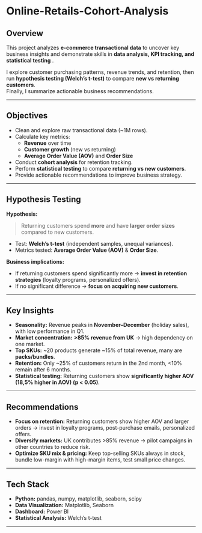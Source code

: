 # Online-Retails-Cohort-Analysis

## Overview
This project analyzes **e-commerce transactional data** to uncover key business insights and demonstrate skills in **data analysis, KPI tracking, and statistical testing** .

I explore customer purchasing patterns, revenue trends, and retention, then run **hypothesis testing (Welch’s t-test)** to compare **new vs returning customers**.  
Finally, I summarize actionable business recommendations.

---

## Objectives
- Clean and explore raw transactional data (~1M rows).  
- Calculate key metrics:  
  - **Revenue** over time  
  - **Customer growth** (new vs returning)  
  - **Average Order Value (AOV)** and **Order Size**  
- Conduct **cohort analysis** for retention tracking.  
- Perform **statistical testing** to compare **returning vs new customers**.  
- Provide actionable recommendations to improve business strategy.

---

## Hypothesis Testing

**Hypothesis:**  
> Returning customers spend **more** and have **larger order sizes** compared to new customers.

- Test: **Welch’s t-test** (independent samples, unequal variances).  
- Metrics tested: **Average Order Value (AOV)** & **Order Size**.

**Business implications:**  
- If returning customers spend significantly more → **invest in retention strategies** (loyalty programs, personalized offers).  
- If no significant difference → **focus on acquiring new customers**.

---

## Key Insights

- **Seasonality:** Revenue peaks in **November–December** (holiday sales), with low performance in Q1.  
- **Market concentration:** **>85% revenue from UK** → high dependency on one market.  
- **Top SKUs:** ~20 products generate ~15% of total revenue, many are **packs/bundles**.  
- **Retention:** Only ~25% of customers return in the 2nd month, <10% remain after 6 months.  
- **Statistical testing:** Returning customers show **significantly higher AOV (18,5% higher in AOV) (p < 0.05)**.


---
## Recommendations

- **Focus on retention:** Returning customers show higher AOV and larger orders → invest in loyalty programs, post-purchase emails, personalized offers.
- **Diversify markets:** UK contributes >85% revenue → pilot campaigns in other countries to reduce risk.
- **Optimize SKU mix & pricing:** Keep top-selling SKUs always in stock, bundle low-margin with high-margin items, test small price changes.

---

## Tech Stack
- **Python:** pandas, numpy, matplotlib, seaborn, scipy
- **Data Visualization:** Matplotlib, Seaborn  
- **Dashboard:** Power BI  
- **Statistical Analysis:** Welch’s t-test  

---

